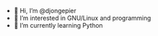 - 👋 Hi, I’m @djongepier
- 👀 I’m interested in GNU/Linux and programming
- 🌱 I’m currently learning Python
